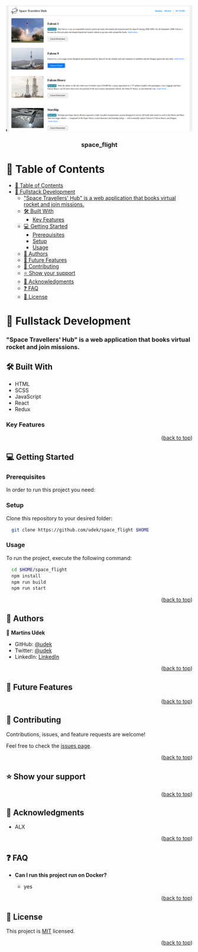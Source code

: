 <div align="center">

  <img src="Screenshot.png" alt="overview" width="auto"  height="auto" />
  <br/>

  <h3><b>space_flight</b></h3>

</div>

# 📗 Table of Contents

- [📗 Table of Contents](#-table-of-contents)
- [📖 Fullstack Development ](#-fullstack-development-)
    - ["Space Travellers' Hub" is a web application that books virtual rocket and join missions.](#space-travellers-hub-is-a-web-application-that-books-virtual-rocket-and-join-missions)
  - [🛠  Built With ](#--built-with-)
    - [Key Features ](#key-features-)
  - [💻 Getting Started ](#-getting-started-)
    - [Prerequisites](#prerequisites)
    - [Setup](#setup)
    - [Usage](#usage)
  - [👥 Authors ](#-authors-)
  - [🔭 Future Features ](#-future-features-)
  - [🤝 Contributing ](#-contributing-)
  - [⭐️ Show your support ](#️-show-your-support-)
  - [🙏 Acknowledgments ](#-acknowledgments-)
  - [❓ FAQ ](#-faq-)
  - [📝 License ](#-license-)


# 📖 Fullstack Development <a name="Space Flight"></a>

### "Space Travellers' Hub" is a web application that books virtual rocket and join missions.

## 🛠  Built With <a name="built-with"></a>
- HTML
- SCSS
- JavaScript
- React
- Redux
### Key Features <a name="key-features"></a>

<p align="right">(<a href="#readme-top">back to top</a>)</p>

## 💻 Getting Started <a name="getting-started"></a>

### Prerequisites

In order to run this project you need:

### Setup

Clone this repository to your desired folder:
```sh
  git clone https://github.com/udek/space_flight $HOME
```
### Usage

To run the project, execute the following command:

```sh
  cd $HOME/space_flight
  npm install
  npm run build
  npm run start
```

<p align="right">(<a href="#readme-top">back to top</a>)</p>


## 👥 Authors <a name="authors"></a>
👤 **Martins Udek**
- GitHub: [@udek](https://github.com/udek)
- Twitter: [@udek](https://twitter.com/udek)
- LinkedIn: [LinkedIn](https://linkedin.com/in/udek)

<p align="right">(<a href="#readme-top">back to top</a>)</p>


## 🔭 Future Features <a name="future-features"></a>


<p align="right">(<a href="#readme-top">back to top</a>)</p>

## 🤝 Contributing <a name="contributing"></a>

Contributions, issues, and feature requests are welcome!

Feel free to check the [issues page](https://github.com/udek/space_flight/issues).

<p align="right">(<a href="#readme-top">back to top</a>)</p>



## ⭐️ Show your support <a name="support"></a>

<p align="right">(<a href="#readme-top">back to top</a>)</p>


## 🙏 Acknowledgments <a name="acknowledgements"></a>
- ALX

<p align="right">(<a href="#readme-top">back to top</a>)</p>

## ❓ FAQ <a name="faq"></a>

- **Can I run this project run on Docker?**

  - yes

<p align="right">(<a href="#readme-top">back to top</a>)</p>

## 📝 License <a name="license"></a>

This project is [MIT](./LICENSE) licensed.

<p align="right">(<a href="#readme-top">back to top</a>)</p>

